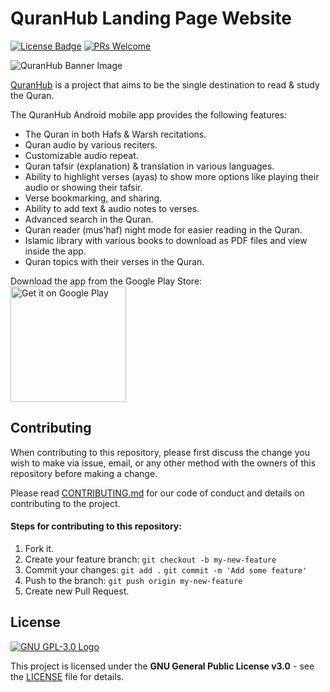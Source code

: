 # QuranHub Landing Page Website

[![License Badge](https://img.shields.io/github/license/QuranHub/quranhub.github.io)](https://github.com/QuranHub/quranhub.github.io/blob/master/LICENSE)
[![PRs Welcome](https://img.shields.io/badge/PRs-welcome-brightgreen.svg?style=flat)](http://makeapullrequest.com)

![QuranHub Banner Image](https://www.quranhub.app/image/quranhub_banner.png)

[QuranHub](https://www.quranhub.app) is a project that aims to be the single destination to read & study the Quran.

The QuranHub Android mobile app provides the following features:
- The Quran in both Hafs & Warsh recitations.
- Quran audio by various reciters.
- Customizable audio repeat.
- Quran tafsir (explanation) & translation in various languages.
- Ability to highlight verses (ayas) to show more options like playing their audio or showing their tafsir.
- Verse bookmarking, and sharing.
- Ability to add text & audio notes to verses.
- Advanced search in the Quran.
- Quran reader (mus'haf) night mode for easier reading in the Quran.
- Islamic library with various books to download as PDF files and view inside the app.
- Quran topics with their verses in the Quran.

Download the app from the Google Play Store:  
<a href="https://play.google.com/store/apps/details?id=app.quranhub">
  <img alt="Get it on Google Play"
       width="185"
       src="https://play.google.com/intl/en_us/badges/images/generic/en-play-badge.png" />
</a>

## Contributing
When contributing to this repository, please first discuss the change you wish to make via issue, email, or any other method with the owners of this repository before making a change.

Please read [CONTRIBUTING.md](https://github.com/QuranHub/quranhub.github.io/blob/master/CONTRIBUTING.md) for our code of conduct and details on contributing to the project.

#### Steps for contributing to this repository:
1.  Fork it.
2.  Create your feature branch:  `git checkout -b my-new-feature`
3.  Commit your changes:  `git add .`  `git commit -m 'Add some feature'`
4.  Push to the branch:  `git push origin my-new-feature`
5.  Create new Pull Request.

## License
[![GNU GPL-3.0 Logo](https://www.gnu.org/graphics/gplv3-127x51.png)](https://www.gnu.org/licenses/gpl-3.0.en.html)

This project is licensed under the **GNU General Public License v3.0** - see the [LICENSE](https://github.com/QuranHub/quranhub.github.io/blob/master/LICENSE) file for details.
